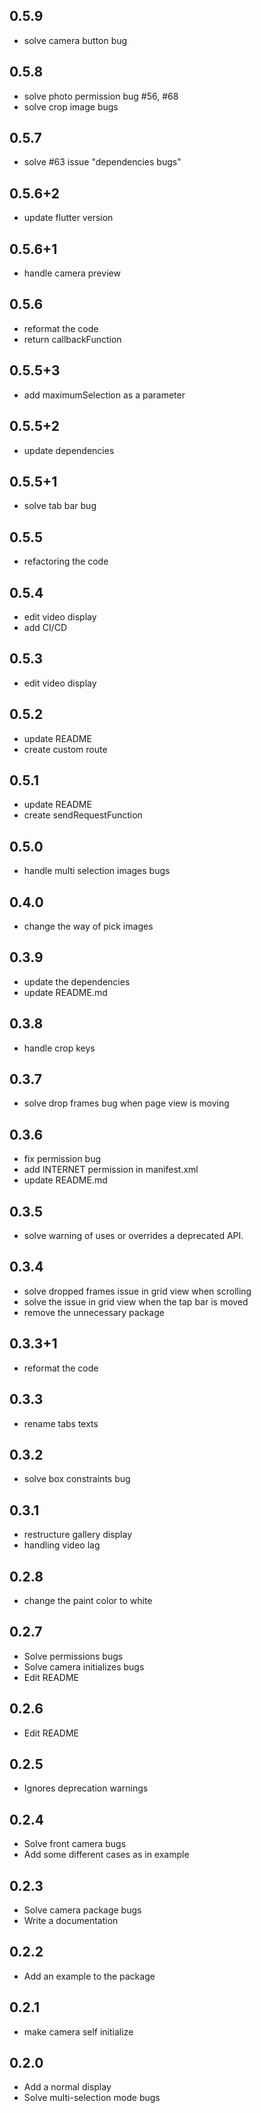 ## 0.5.9
* solve camera button bug

## 0.5.8
* solve photo permission bug #56, #68
* solve crop image bugs 

## 0.5.7
* solve #63 issue "dependencies bugs"

## 0.5.6+2
* update flutter version

## 0.5.6+1
* handle camera preview

## 0.5.6
* reformat the code
* return callbackFunction

## 0.5.5+3
* add maximumSelection as a parameter

## 0.5.5+2
* update dependencies

## 0.5.5+1
* solve tab bar bug

## 0.5.5
* refactoring the code

## 0.5.4
* edit video display
* add CI/CD

## 0.5.3
* edit video display

## 0.5.2
* update README
* create custom route

## 0.5.1
* update README
* create sendRequestFunction

## 0.5.0
* handle multi selection images bugs

## 0.4.0
* change the way of pick images

## 0.3.9
* update the dependencies
* update README.md

## 0.3.8
* handle crop keys

## 0.3.7
* solve drop frames bug when page view is moving 

## 0.3.6
* fix permission bug
* add INTERNET permission in manifest.xml
* update README.md

## 0.3.5
* solve warning of uses or overrides a deprecated API.

## 0.3.4
* solve dropped frames issue in grid view when scrolling
* solve the issue in grid view when the tap bar is moved
* remove the unnecessary package

## 0.3.3+1
* reformat the code
## 0.3.3
* rename tabs texts

## 0.3.2
* solve box constraints bug

## 0.3.1
* restructure gallery display
* handling video lag

## 0.2.8
* change the paint color to white

## 0.2.7

* Solve permissions bugs
* Solve camera initializes bugs
* Edit README

## 0.2.6

* Edit README

## 0.2.5

* Ignores deprecation warnings

## 0.2.4

* Solve front camera bugs
* Add some different cases as in example

## 0.2.3

* Solve camera package bugs
* Write a documentation

## 0.2.2

* Add an example to the package

## 0.2.1

* make camera self initialize

## 0.2.0

* Add a normal display
* Solve multi-selection mode bugs